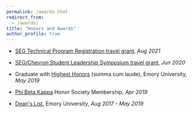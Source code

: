 ```yaml
---
permalink: /awards.html
redirect_from: 
  - /awards/
title: "Honors and Awards"
author_profile: true
---
```


* [SEG Technical Program Registration travel grant](https://seg.org/travelgrants), *Aug 2021*

* [SEG/Chevron Student Leadership Symposium travel grant](https://seg.org/Education/Student/Student-Programs/Student-Leadership-Symposium), *Jun 2020*

* Graduate with [Highest Honors](http://catalog.college.emory.edu/academic/honors-program/) (summa cum laude), Emory University, *May 2019*

* [Phi Beta Kappa](https://www.pbk.org) Honor Society Membership, *Apr 2019*

* [Dean's List](http://catalog.college.emory.edu/academic/awards-honors/index.php), Emory University, *Aug 2017 - May 2019*
